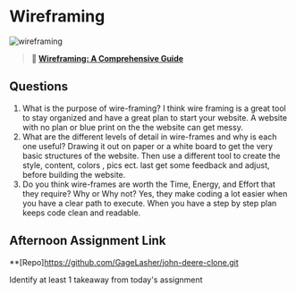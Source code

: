 # Wireframing

![wireframing](https://bcw.blob.core.windows.net/public/img/courses/2293087935019893)

> **📖 [Wireframing: A Comprehensive Guide](https://codeworksacademy.com/fs-student-guide/resources/wk1/06-Wireframing)**

## Questions

1. What is the purpose of wire-framing? 
I think wire framing is a great tool to stay organized and have a great plan to start your website.
A website with no plan or blue print on the the website can get messy.
2. What are the different levels of detail in wire-frames and why is each one useful?
Drawing it out on paper or a white board to get the very basic structures of the website.
Then use a different tool to create the style, content, colors , pics ect.
last get some feedback and adjust, before building the website.
3. Do you think wire-frames are worth the Time, Energy, and Effort that they require? Why or Why not?
Yes, they make coding a lot easier when you have a clear path to execute. When you have a step by step plan keeps code clean and readable.
## Afternoon Assignment Link

**[Repo]https://github.com/GageLasher/john-deere-clone.git

Identify at least 1 takeaway from today's assignment
